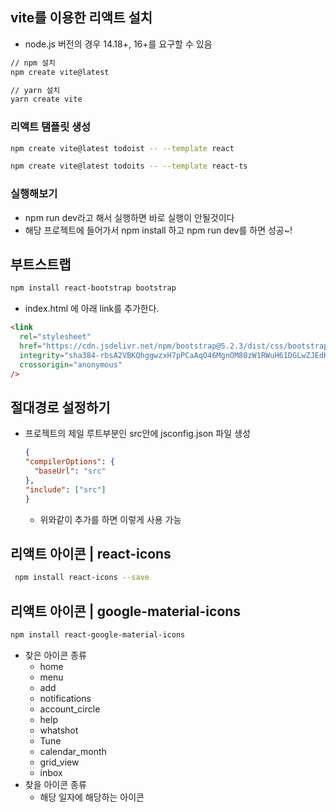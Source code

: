 ## vite를 이용한 리액트 설치

- node.js 버전의 경우 14.18+, 16+를 요구할 수 있음

```sh
// npm 설치
npm create vite@latest

// yarn 설치
yarn create vite
```

### 리액트 탬플릿 생성

```sh
npm create vite@latest todoist -- --template react

npm create vite@latest todoits -- --template react-ts
```

### 실행해보기

- npm run dev라고 해서 실행하면 바로 실행이 안될것이다
- 해당 프로젝트에 들어가서 npm install 하고 npm run dev를 하면 성공~!

## 부트스트랩

```sh
npm install react-bootstrap bootstrap
```

- index.html 에 아래 link를 추가한다.

```html
<link
  rel="stylesheet"
  href="https://cdn.jsdelivr.net/npm/bootstrap@5.2.3/dist/css/bootstrap.min.css"
  integrity="sha384-rbsA2VBKQhggwzxH7pPCaAqO46MgnOM80zW1RWuH61DGLwZJEdK2Kadq2F9CUG65"
  crossorigin="anonymous"
/>
```

## 절대경로 설정하기
- 프로젝트의 제일 루트부분인 src안에 jsconfig.json 파일 생성
  ```json
  {
  "compilerOptions": {
    "baseUrl": "src"
  },
  "include": ["src"]
  }
  ```

  - 위와같이 추가를 하면 이렇게 사용 가능

## 리액트 아이콘 | react-icons
```sh
 npm install react-icons --save
```

## 리액트 아이콘 | google-material-icons
```sh
npm install react-google-material-icons
```
- 찾은 아이콘 종류
  - home
  - menu
  - add
  - notifications
  - account_circle
  - help
  - whatshot
  - Tune
  - calendar_month
  - grid_view
  - inbox
- 찾을 아이콘 종류
  - 해당 일자에 해당하는 아이콘